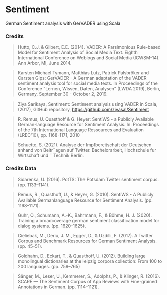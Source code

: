 # Sentiment
German Sentiment analysis with GerVADER using Scala

### Credits
> Hutto, C.J. & Gilbert, E.E. (2014). VADER: A Parsimonious Rule-based Model for Sentiment Analysis of Social Media Text. Eighth International Conference on Weblogs and Social Media (ICWSM-14). Ann Arbor, MI, June 2014.

> Karsten Michael Tymann, Matthias Lutz, Patrick Palsbröker and Carsten Gips: GerVADER - A German adaptation of the VADER sentiment analysis tool for social media texts. In Proceedings of the Conference "Lernen, Wissen, Daten, Analysen" (LWDA 2019), Berlin, Germany, September 30 - October 2, 2019.

> Ziya Sarikaya, Sentiment: Sentiment analysis using VADER in Scala, (2017), GitHub repository,
https://github.com/ziyasal/Sentiment

> R. Remus, U. Quasthoff & G. Heyer: SentiWS - a Publicly Available German-language Resource for Sentiment Analysis. In: Proceedings of the 7th International Language Ressources and Evaluation (LREC'10), pp. 1168-1171, 2010

> Schuette, S. (2021). Analyse der Impfbereitschaft der Deutschen anhand
von Beitr¨agen auf Twitter. Bachelorarbeit, Hochschule fur Wirtschaft und ¨
Technik Berlin.

### Credits Data
> Sidarenka, U. (2016). PotTS: The Potsdam Twitter sentiment corpus. (pp. 1133–1141).

> Remus, R., Quasthoff, U., & Heyer, G. (2010). SentiWS - A Publicly Available Germanlanguage Resource for Sentiment Analysis. (pp. 1168–1171).

> Guhr, O., Schumann, A.-K., Bahrmann, F., & Böhme, H. J. (2020). Training a broadcoverage german sentiment classification model for dialog systems. (pp. 1620–1625).

> Cieliebak, M., Deriu, J. M., Egger, D., & Uzdilli, F. (2017). A Twitter Corpus and
Benchmark Resources for German Sentiment Analysis. (pp. 45–51).

> Goldhahn, D., Eckart, T., & Quasthoff, U. (2012). Building large monolingual dictionaries
at the leipzig corpora collection: From 100 to 200 languages. (pp. 759–765)

> Sänger, M., Leser, U., Kemmerer, S., Adolphs, P., & Klinger, R. (2016). SCARE — The
Sentiment Corpus of App Reviews with Fine-grained Annotations in German. (pp.
1114–1121).
